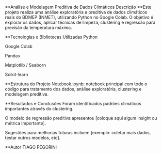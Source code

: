 **Análise e Modelagem Preditiva de Dados Climáticos
Descrição
**Este projeto realiza uma análise exploratória e preditiva de dados climáticos reais do BDMEP (INMET), utilizando Python no Google Colab. O objetivo é explorar os dados, aplicar técnicas de limpeza, clustering e regressão para previsão da temperatura máxima.

**Tecnologias e Bibliotecas Utilizadas
Python

Google Colab

Pandas

Matplotlib / Seaborn

Scikit-learn

**Estrutura do Projeto
Notebook.ipynb: notebook principal com todo o código para tratamento dos dados, análise exploratória, clustering e modelagem preditiva.


**Resultados e Conclusões
Foram identificados padrões climáticos importantes através do clustering.

O modelo de regressão preditiva apresentou [coloque aqui algum insight ou métrica importante].

Sugestões para melhorias futuras incluem [exemplo: coletar mais dados, testar outros modelos, etc].

**Autor
TIAGO PEGORINI


